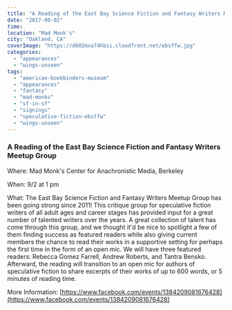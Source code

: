 ```yaml
---
title: "A Reading of the East Bay Science Fiction and Fantasy Writers Meetup Group"
date: "2017-09-02"
time:
location: "Mad Monk's"
city: "Oakland, CA"
coverImage: "https://d602mxa74hbsi.cloudfront.net/ebsffw.jpg"
categories:
  - "appearances"
  - "wings-unseen"
tags:
  - "american-bookbinders-museum"
  - "appearances"
  - "fantasy"
  - "mad-monks"
  - "sf-in-sf"
  - "signings"
  - "speculative-fiction-ebsffw"
  - "wings-unseen"
---
```


### A Reading of the East Bay Science Fiction and Fantasy Writers Meetup Group

Where: Mad Monk's Center for Anachronistic Media, Berkeley

When: 9/2 at 1 pm

What: The East Bay Science Fiction and Fantasy Writers Meetup Group has been going strong since 2011! This critique group for speculative fiction writers of all adult ages and career stages has provided input for a great number of talented writers over the years. A great collection of talent has come through this group, and we thought it'd be nice to spotlight a few of them finding success as featured readers while also giving current members the chance to read their works in a supportive setting for perhaps the first time in the form of an open mic. We will have three featured readers: Rebecca Gomez Farrell, Andrew Roberts, and Tantra Bensko. Afterward, the reading will transition to an open mic for authors of speculative fiction to share excerpts of their works of up to 600 words, or 5 minutes of reading time.

More Information: [https://www.facebook.com/events/1384209081676428](https://www.facebook.com/events/1384209081676428)